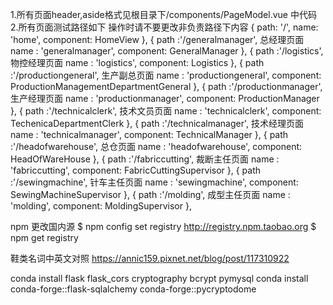 1.所有页面header,aside格式见根目录下/components/PageModel.vue 中代码
2.所有页面测试路径如下 操作时请不要更改非负责路径下内容
    {
      path: '/',
      name: 'home',
      component: HomeView
    },
    {
      path :'/generalmanager', 总经理页面
      name : 'generalmanager',
      component: GeneralManager
    },
    {
      path :'/logistics', 物控经理页面
      name : 'logistics',
      component: Logistics
    },
    {
      path :'/productiongeneral', 生产副总页面
      name : 'productiongeneral',
      component: ProductionManagementDepartmentGeneral
    },
    {
      path :'/productionmanager', 生产经理页面
      name : 'productionmanager',
      component: ProductionManager
    },
    {
      path :'/technicalclerk', 技术文员页面
      name : 'technicalclerk',
      component: TechenicaDepartmentClerk
    },
    {
      path :'/technicalmanager', 技术经理页面
      name : 'technicalmanager',
      component: TechnicalManager
    },
    {
      path :'/headofwarehouse', 总仓页面
      name : 'headofwarehouse',
      component: HeadOfWareHouse
    },
    {
      path :'/fabriccutting', 裁断主任页面
      name : 'fabriccutting',
      component: FabricCuttingSupervisor
    },
    {
      path :'/sewingmachine', 针车主任页面
      name : 'sewingmachine',
      component: SewingMachineSupervisor
    },
    {
      path :'/molding', 成型主任页面
      name : 'molding',
      component: MoldingSupervisor
    },

npm 更改国内源
$ npm config set registry http://registry.npm.taobao.org
$ npm get registry

鞋类名词中英文对照
https://annic159.pixnet.net/blog/post/117310922


conda install flask flask_cors cryptography bcrypt pymysql 
conda install conda-forge::flask-sqlalchemy conda-forge::pycryptodome

